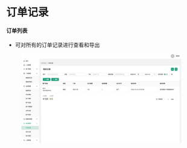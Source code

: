 # 订单记录

#### 订单列表

* 可对所有的订单记录进行查看和导出

<figure><img src="../.gitbook/assets/财务订单记录.jpg" alt=""><figcaption></figcaption></figure>
